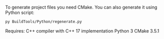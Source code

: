 To generate project files you need CMake.
You can also generate it using Python script:
```
py BuildTools/Python/regenerate.py
```

Requires:
  C++ compiler with C++ 17 implementation
  Python 3
  CMake 3.5.1
